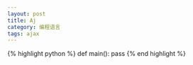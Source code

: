 ```yaml
---
layout: post
title: Aj
category: 编程语言 
tags: ajax
---
```


{% highlight python %}
def main():
    pass
{% end highlight %}
